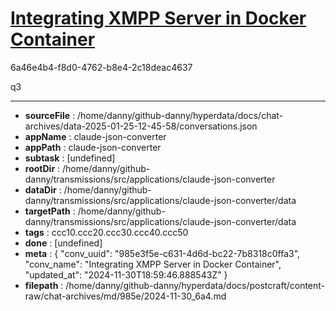 # [Integrating XMPP Server in Docker Container](https://claude.ai/chat/985e3f5e-c631-4d6d-bc22-7b8318c0ffa3)

6a46e4b4-f8d0-4762-b8e4-2c18deac4637

q3

---

* **sourceFile** : /home/danny/github-danny/hyperdata/docs/chat-archives/data-2025-01-25-12-45-58/conversations.json
* **appName** : claude-json-converter
* **appPath** : claude-json-converter
* **subtask** : [undefined]
* **rootDir** : /home/danny/github-danny/transmissions/src/applications/claude-json-converter
* **dataDir** : /home/danny/github-danny/transmissions/src/applications/claude-json-converter/data
* **targetPath** : /home/danny/github-danny/transmissions/src/applications/claude-json-converter/data
* **tags** : ccc10.ccc20.ccc30.ccc40.ccc50
* **done** : [undefined]
* **meta** : {
  "conv_uuid": "985e3f5e-c631-4d6d-bc22-7b8318c0ffa3",
  "conv_name": "Integrating XMPP Server in Docker Container",
  "updated_at": "2024-11-30T18:59:46.888543Z"
}
* **filepath** : /home/danny/github-danny/hyperdata/docs/postcraft/content-raw/chat-archives/md/985e/2024-11-30_6a4.md